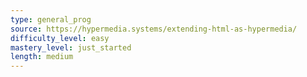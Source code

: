```yaml
---
type: general_prog
source: https://hypermedia.systems/extending-html-as-hypermedia/
difficulty_level: easy
mastery_level: just_started
length: medium
---
```


